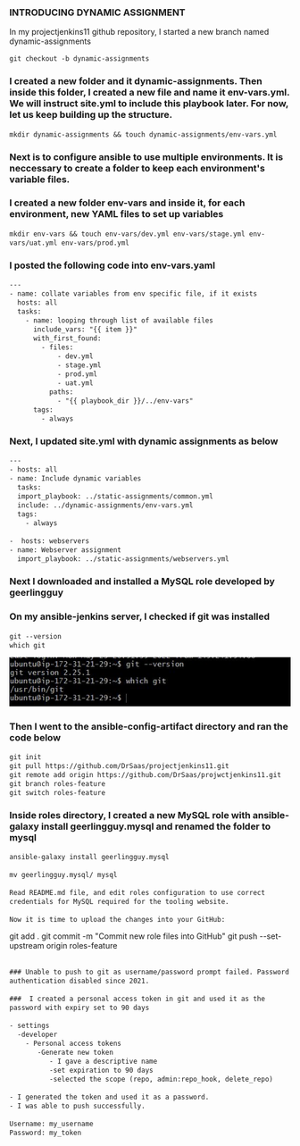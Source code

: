 ### INTRODUCING DYNAMIC ASSIGNMENT  
In my projectjenkins11 github repository, I started a new branch named dynamic-assignments

```
git checkout -b dynamic-assignments
```
### I created a new folder and it dynamic-assignments. Then inside this folder, I created a new file and name it env-vars.yml. We will instruct site.yml to include this playbook later. For now, let us keep building up the structure.

```
mkdir dynamic-assignments && touch dynamic-assignments/env-vars.yml
```

### Next is to configure ansible to use multiple environments. It is neccessary to create a folder to keep each environment's variable files.  

### I created a new folder env-vars and inside it, for each environment, new YAML files to set up variables

```
mkdir env-vars && touch env-vars/dev.yml env-vars/stage.yml env-vars/uat.yml env-vars/prod.yml
```  

### I posted the following code into env-vars.yaml

```
---
- name: collate variables from env specific file, if it exists
  hosts: all
  tasks:
    - name: looping through list of available files
      include_vars: "{{ item }}"
      with_first_found:
        - files:
            - dev.yml
            - stage.yml
            - prod.yml
            - uat.yml
          paths:
            - "{{ playbook_dir }}/../env-vars"
      tags:
        - always

```  

### Next, I updated site.yml with dynamic assignments as below  

```
---
- hosts: all
- name: Include dynamic variables 
  tasks:
  import_playbook: ../static-assignments/common.yml 
  include: ../dynamic-assignments/env-vars.yml
  tags:
    - always

-  hosts: webservers
- name: Webserver assignment
  import_playbook: ../static-assignments/webservers.yml

```  


### Next I downloaded and installed a MySQL role developed by geerlingguy

### On my ansible-jenkins server, I checked if git was installed 

```
git --version
which git
```
![git installed check](./images/git-installed.JPG)  

### Then I went to the ansible-config-artifact directory and ran the code below

```
git init
git pull https://github.com/DrSaas/projectjenkins11.git
git remote add origin https://github.com/DrSaas/projwctjenkins11.git
git branch roles-feature
git switch roles-feature
```


### Inside roles directory,  I created a new MySQL role with ansible-galaxy install geerlingguy.mysql and renamed the folder to mysql
```
ansible-galaxy install geerlingguy.mysql

mv geerlingguy.mysql/ mysql

Read README.md file, and edit roles configuration to use correct credentials for MySQL required for the tooling website.

Now it is time to upload the changes into your GitHub:
```
git add .
git commit -m "Commit new role files into GitHub"
git push --set-upstream origin roles-feature
```

### Unable to push to git as username/password prompt failed. Password authentication disabled since 2021.

###  I created a personal access token in git and used it as the password with expiry set to 90 days

- settings 
  -developer
    - Personal access tokens
       -Generate new token
          - I gave a descriptive name
          -set expiration to 90 days
          -selected the scope (repo, admin:repo_hook, delete_repo)  

- I generated the token and used it as a password.
- I was able to push successfully.

Username: my_username
Password: my_token























